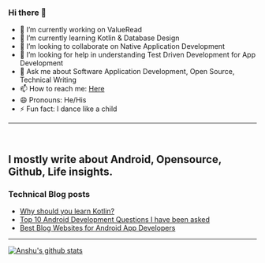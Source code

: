 ### Hi there 👋

<!--
**ashandilya/ashandilya** is a ✨ _special_ ✨ repository because its `README.md` (this file) appears on your GitHub profile.



Here are some ideas to get you started:
-->

- 🔭 I’m currently working on ValueRead
- 🌱 I’m currently learning Kotlin & Database Design 
- 👯 I’m looking to collaborate on Native Application Development
- 🤔 I’m looking for help in understanding Test Driven Development for App Development
- 💬 Ask me about Software Application Development, Open Source, Technical Writing
- 📫 How to reach me: [Here](https://linktr.ee/anshu.shandilya)
- 😄 Pronouns: He/His
- ⚡ Fun fact: I dance like a child

---
<br/>   

I mostly write about Android, Opensource, Github, Life insights. 
---

### Technical Blog posts
<!-- BLOG-POST-LIST:START -->
- [Why should you learn Kotlin?](https://dev.to/a0shandilya/why-should-you-learn-kotlin-bkc)
- [Top 10 Android Development Questions I have been asked](https://dev.to/a0shandilya/top-10-android-development-questions-i-have-been-asked-4ojd)
- [Best Blog Websites for Android App Developers](https://dev.to/a0shandilya/best-blog-websites-for-android-app-developers-4i3l)
<!-- BLOG-POST-LIST:END -->

---

<!--[![Top Langs](https://github-readme-stats.vercel.app/api/top-langs/?username=ashandilya&show_icons=true)](https://github.com/ashandilya/github-readme-stats)-->
[![Anshu's github stats](https://github-readme-stats.vercel.app/api?username=ashandilya&show_icons=true)](https://github.com/ashandilya/github-readme-stats)


